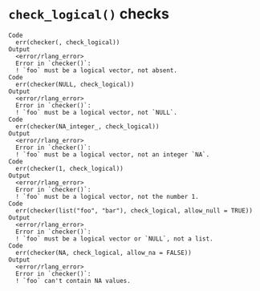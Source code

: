 # `check_logical()` checks

    Code
      err(checker(, check_logical))
    Output
      <error/rlang_error>
      Error in `checker()`:
      ! `foo` must be a logical vector, not absent.
    Code
      err(checker(NULL, check_logical))
    Output
      <error/rlang_error>
      Error in `checker()`:
      ! `foo` must be a logical vector, not `NULL`.
    Code
      err(checker(NA_integer_, check_logical))
    Output
      <error/rlang_error>
      Error in `checker()`:
      ! `foo` must be a logical vector, not an integer `NA`.
    Code
      err(checker(1, check_logical))
    Output
      <error/rlang_error>
      Error in `checker()`:
      ! `foo` must be a logical vector, not the number 1.
    Code
      err(checker(list("foo", "bar"), check_logical, allow_null = TRUE))
    Output
      <error/rlang_error>
      Error in `checker()`:
      ! `foo` must be a logical vector or `NULL`, not a list.
    Code
      err(checker(NA, check_logical, allow_na = FALSE))
    Output
      <error/rlang_error>
      Error in `checker()`:
      ! `foo` can't contain NA values.

